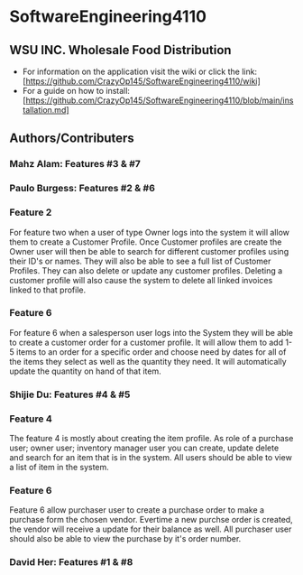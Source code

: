# SoftwareEngineering4110

## WSU INC. Wholesale Food Distribution
* For information on the application visit the wiki or click the link: [https://github.com/CrazyOp145/SoftwareEngineering4110/wiki]
* For a guide on how to install: [https://github.com/CrazyOp145/SoftwareEngineering4110/blob/main/installation.md]

## Authors/Contributers

### Mahz Alam: Features #3 & #7

### Paulo Burgess: Features #2 & #6
### Feature 2
For feature two when a user of type Owner logs into the system it will allow them
to create a Customer Profile. Once Customer profiles are create the Owner user will then be able
to search for different customer profiles using their ID's or names. They will also be able to see
a full list of Customer Profiles. They can also delete or update any customer profiles. Deleting a customer
profile will also cause the system to delete all linked invoices linked to that profile.

### Feature 6
For feature 6 when a salesperson user logs into the System they will be able to create a
customer order for a customer profile. It will allow them to add 1-5 items to an order for a specific order
and choose need by dates for all of the items they select as well as the quantity they need. It will automatically update the quantity on hand
of that item.

### Shijie Du: Features #4 & #5
### Feature 4
The feature 4 is mostly about creating the item profile. As role of a purchase user; owner user; inventory manager user you can create, update 
delete and search for an item that is in the system. All users should be able to view a list of item in the system. 

### Feature 6
Feature 6 allow purchaser user to create a purchase order to make a purchase form the chosen vendor. Evertime a new purchse order is 
created, the vendor will receive a update for their balance as well. All purchaser user should also be able to view the purchase by it's 
order number. 

### David Her: Features #1 & #8

